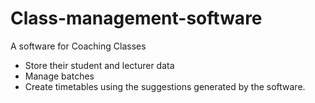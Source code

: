 # Class-management-software
A software for Coaching Classes
* Store their student and lecturer data
* Manage batches
* Create timetables using the suggestions generated by the software.
